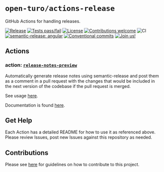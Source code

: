 # `open-turo/actions-release`

GitHub Actions for handling releases.

[![Release](https://img.shields.io/github/v/release/open-turo/actions-release)](https://github.com/open-turo/actions-release/releases/)
[![Tests pass/fail](https://img.shields.io/github/workflow/status/open-turo/actions-release/CI)](https://github.com/open-turo/actions-release/actions/)
[![License](https://img.shields.io/github/license/open-turo/actions-release)](./LICENSE)
[![Contributions welcome](https://img.shields.io/badge/contributions-welcome-brightgreen.svg)](https://github.com/dwyl/esta/issues)
![CI](https://github.com/open-turo/actions-release/actions/workflows/release.yaml/badge.svg)
[![semantic-release: angular](https://img.shields.io/badge/semantic--release-angular-e10079?logo=semantic-release)](https://github.com/semantic-release/semantic-release)
[![Conventional commits](https://img.shields.io/badge/conventional%20commits-1.0.2-%23FE5196?logo=conventionalcommits&logoColor=white)](https://conventionalcommits.org)
[![Join us!](https://img.shields.io/badge/Turo-Join%20us%21-593CFB.svg)](https://turo.com/jobs)

## Actions

### action: [`release-notes-preview`](./release-notes-preview)

Automatically generate release notes using semantic-release and post them as a comment in a pull request with the changes that would be included in the next version of the codebase if the pull request is merged.

See usage [here](./release-notes-preview/README.md#usage).

Documentation is found [here](./release-notes-preview/README.md).

## Get Help

Each Action has a detailed README for how to use it as referenced above. Please review Issues, post new Issues against this repository as needed.

## Contributions

Please see [here](https://github.com/open-turo/contributions) for guidelines on how to contribute to this project.

<!-- Links: -->

[release-date-image]: https://img.shields.io/github/release-date/open-turo/actions-release.svg
[release-url]: https://github.com/cycjimmy/semantic-release-action/releases
[semantic-image]: https://img.shields.io/badge/%20%20%F0%9F%93%A6%F0%9F%9A%80-semantic--release-e10079.svg
[semantic-url]: https://github.com/semantic-release/semantic-release
